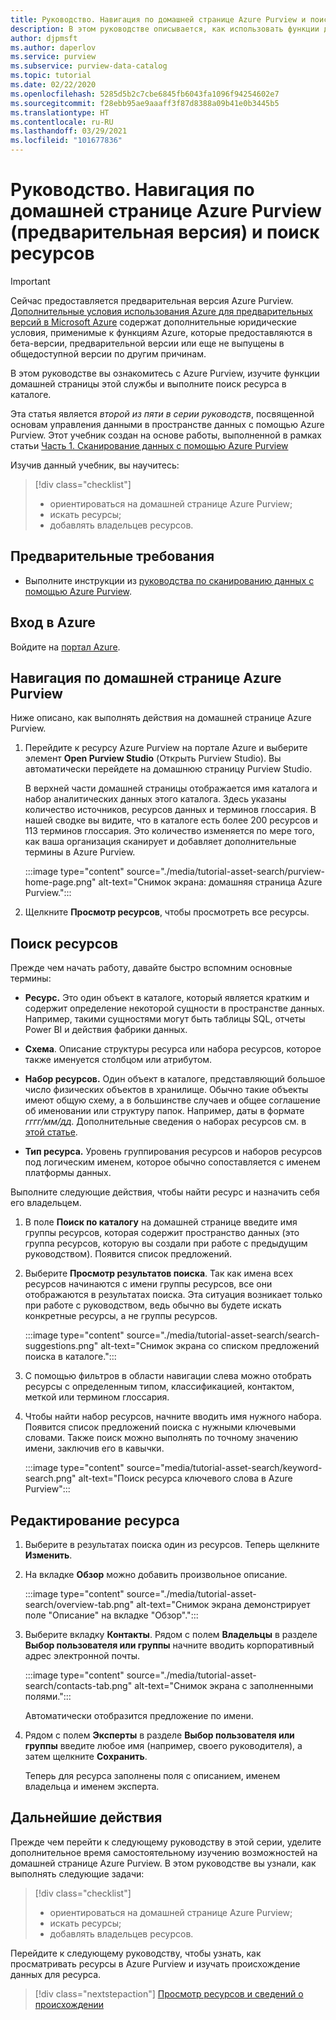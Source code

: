 ```yaml
---
title: Руководство. Навигация по домашней странице Azure Purview и поиск ресурсов
description: В этом руководстве описывается, как использовать функции домашней страницы Azure Purview и выполнять поиск в каталоге.
author: djpmsft
ms.author: daperlov
ms.service: purview
ms.subservice: purview-data-catalog
ms.topic: tutorial
ms.date: 02/22/2020
ms.openlocfilehash: 5285d5b2c7cbe6845fb6043fa1096f94254602e7
ms.sourcegitcommit: f28ebb95ae9aaaff3f87d8388a09b41e0b3445b5
ms.translationtype: HT
ms.contentlocale: ru-RU
ms.lasthandoff: 03/29/2021
ms.locfileid: "101677836"
---
```

# <a name="tutorial-navigate-the-azure-purview-preview-home-page-and-search-for-an-asset"></a>Руководство. Навигация по домашней странице Azure Purview (предварительная версия) и поиск ресурсов

> [!IMPORTANT]
> Сейчас предоставляется предварительная версия Azure Purview. [Дополнительные условия использования Azure для предварительных версий в Microsoft Azure](https://azure.microsoft.com/support/legal/preview-supplemental-terms/) содержат дополнительные юридические условия, применимые к функциям Azure, которые предоставляются в бета-версии, предварительной версии или еще не выпущены в общедоступной версии по другим причинам.

В этом руководстве вы ознакомитесь с Azure Purview, изучите функции домашней страницы этой службы и выполните поиск ресурса в каталоге.

Эта статья является *второй из пяти в серии руководств*, посвященной основам управления данными в пространстве данных с помощью Azure Purview. Этот учебник создан на основе работы, выполненной в рамках статьи [Часть 1. Сканирование данных с помощью Azure Purview](tutorial-scan-data.md)

Изучив данный учебник, вы научитесь:

> [!div class="checklist"]
>
> * ориентироваться на домашней странице Azure Purview;
> * искать ресурсы;
> * добавлять владельцев ресурсов.

## <a name="prerequisites"></a>Предварительные требования

* Выполните инструкции из [руководства по сканированию данных с помощью Azure Purview](tutorial-scan-data.md).

## <a name="sign-in-to-azure"></a>Вход в Azure

Войдите на [портал Azure](https://portal.azure.com).

## <a name="navigate-the-azure-purview-home-page"></a>Навигация по домашней странице Azure Purview

Ниже описано, как выполнять действия на домашней странице Azure Purview.

1. Перейдите к ресурсу Azure Purview на портале Azure и выберите элемент **Open Purview Studio** (Открыть Purview Studio). Вы автоматически перейдете на домашнюю страницу Purview Studio.

   В верхней части домашней страницы отображается имя каталога и набор аналитических данных этого каталога. Здесь указаны количество источников, ресурсов данных и терминов глоссария. В нашей сводке вы видите, что в каталоге есть более 200 ресурсов и 113 терминов глоссария. Это количество изменяется по мере того, как ваша организация сканирует и добавляет дополнительные термины в Azure Purview.

   :::image type="content" source="./media/tutorial-asset-search/purview-home-page.png" alt-text="Снимок экрана: домашняя страница Azure Purview.":::

1. Щелкните **Просмотр ресурсов**, чтобы просмотреть все ресурсы.

## <a name="search-for-an-asset"></a>Поиск ресурсов

Прежде чем начать работу, давайте быстро вспомним основные термины:

* **Ресурс.** Это один объект в каталоге, который является кратким и содержит определение некоторой сущности в пространстве данных. Например, такими сущностями могут быть таблицы SQL, отчеты Power BI и действия фабрики данных.
  
* **Схема**. Описание структуры ресурса или набора ресурсов, которое также именуется столбцом или атрибутом.

* **Набор ресурсов.** Один объект в каталоге, представляющий большое число физических объектов в хранилище. Обычно такие объекты имеют общую схему, а в большинстве случаев и общее соглашение об именовании или структуру папок. Например, даты в формате *гггг/мм/дд*. Дополнительные сведения о наборах ресурсов см. в [этой статье](concept-resource-sets.md).

* **Тип ресурса.** Уровень группирования ресурсов и наборов ресурсов под логическим именем, которое обычно сопоставляется с именем платформы данных.

Выполните следующие действия, чтобы найти ресурс и назначить себя его владельцем.

1. В поле **Поиск по каталогу** на домашней странице введите имя группы ресурсов, которая содержит пространство данных (это группа ресурсов, которую вы создали при работе с предыдущим руководством). Появится список предложений.

1. Выберите **Просмотр результатов поиска**. Так как имена всех ресурсов начинаются с имени группы ресурсов, все они отображаются в результатах поиска. Эта ситуация возникает только при работе с руководством, ведь обычно вы будете искать конкретные ресурсы, а не группы ресурсов.

    :::image type="content" source="./media/tutorial-asset-search/search-suggestions.png" alt-text="Снимок экрана со списком предложений поиска в каталоге.":::

1. С помощью фильтров в области навигации слева можно отобрать ресурсы с определенным типом, классификацией, контактом, меткой или термином глоссария.

1. Чтобы найти набор ресурсов, начните вводить имя нужного набора. Появится список предложений поиска с нужными ключевыми словами. Также поиск можно выполнять по точному значению имени, заключив его в кавычки.

   :::image type="content" source="media/tutorial-asset-search/keyword-search.png" alt-text="Поиск ресурса ключевого слова в Azure Purview":::

## <a name="edit-an-asset"></a>Редактирование ресурса

1. Выберите в результатах поиска один из ресурсов. Теперь щелкните **Изменить**.

1. На вкладке **Обзор** можно добавить произвольное описание.

    :::image type="content" source="./media/tutorial-asset-search/overview-tab.png" alt-text="Снимок экрана демонстрирует поле &quot;Описание&quot; на вкладке &quot;Обзор&quot;.":::

1. Выберите вкладку **Контакты**. Рядом с полем **Владельцы** в разделе **Выбор пользователя или группы** начните вводить корпоративный адрес электронной почты.

    :::image type="content" source="./media/tutorial-asset-search/contacts-tab.png" alt-text="Снимок экрана с заполненными полями.":::

    Автоматически отобразится предложение по имени.

1. Рядом с полем **Эксперты** в разделе **Выбор пользователя или группы** введите любое имя (например, своего руководителя), а затем щелкните **Сохранить**.

    Теперь для ресурса заполнены поля с описанием, именем владельца и именем эксперта.

## <a name="next-steps"></a>Дальнейшие действия

Прежде чем перейти к следующему руководству в этой серии, уделите дополнительное время самостоятельному изучению возможностей на домашней странице Azure Purview. В этом руководстве вы узнали, как выполнять следующие задачи:

> [!div class="checklist"]
>
> * ориентироваться на домашней странице Azure Purview;
> * искать ресурсы;
> * добавлять владельцев ресурсов.

Перейдите к следующему руководству, чтобы узнать, как просматривать ресурсы в Azure Purview и изучать происхождение данных для ресурса.

> [!div class="nextstepaction"]
> [Просмотр ресурсов и сведений о происхождении](tutorial-browse-and-view-lineage.md)
